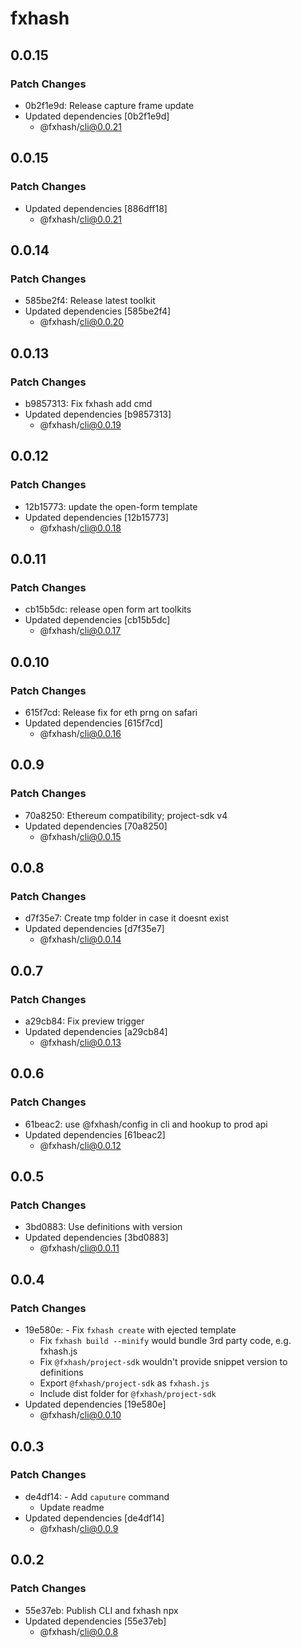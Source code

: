# fxhash

## 0.0.15

### Patch Changes

- 0b2f1e9d: Release capture frame update
- Updated dependencies [0b2f1e9d]
  - @fxhash/cli@0.0.21

## 0.0.15

### Patch Changes

- Updated dependencies [886dff18]
  - @fxhash/cli@0.0.21

## 0.0.14

### Patch Changes

- 585be2f4: Release latest toolkit
- Updated dependencies [585be2f4]
  - @fxhash/cli@0.0.20

## 0.0.13

### Patch Changes

- b9857313: Fix fxhash add cmd
- Updated dependencies [b9857313]
  - @fxhash/cli@0.0.19

## 0.0.12

### Patch Changes

- 12b15773: update the open-form template
- Updated dependencies [12b15773]
  - @fxhash/cli@0.0.18

## 0.0.11

### Patch Changes

- cb15b5dc: release open form art toolkits
- Updated dependencies [cb15b5dc]
  - @fxhash/cli@0.0.17

## 0.0.10

### Patch Changes

- 615f7cd: Release fix for eth prng on safari
- Updated dependencies [615f7cd]
  - @fxhash/cli@0.0.16

## 0.0.9

### Patch Changes

- 70a8250: Ethereum compatibility; project-sdk v4
- Updated dependencies [70a8250]
  - @fxhash/cli@0.0.15

## 0.0.8

### Patch Changes

- d7f35e7: Create tmp folder in case it doesnt exist
- Updated dependencies [d7f35e7]
  - @fxhash/cli@0.0.14

## 0.0.7

### Patch Changes

- a29cb84: Fix preview trigger
- Updated dependencies [a29cb84]
  - @fxhash/cli@0.0.13

## 0.0.6

### Patch Changes

- 61beac2: use @fxhash/config in cli and hookup to prod api
- Updated dependencies [61beac2]
  - @fxhash/cli@0.0.12

## 0.0.5

### Patch Changes

- 3bd0883: Use definitions with version
- Updated dependencies [3bd0883]
  - @fxhash/cli@0.0.11

## 0.0.4

### Patch Changes

- 19e580e: - Fix `fxhash create` with ejected template
  - Fix `fxhash build --minify` would bundle 3rd party code, e.g. fxhash.js
  - Fix `@fxhash/project-sdk` wouldn't provide snippet version to definitions
  - Export `@fxhash/project-sdk` as `fxhash.js`
  - Include dist folder for `@fxhash/project-sdk`
- Updated dependencies [19e580e]
  - @fxhash/cli@0.0.10

## 0.0.3

### Patch Changes

- de4df14: - Add `caputure` command
  - Update readme
- Updated dependencies [de4df14]
  - @fxhash/cli@0.0.9

## 0.0.2

### Patch Changes

- 55e37eb: Publish CLI and fxhash npx
- Updated dependencies [55e37eb]
  - @fxhash/cli@0.0.8

